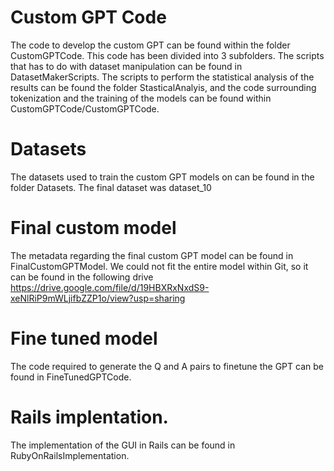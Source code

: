 # Custom GPT Code
The code to develop the custom GPT can be found within the folder CustomGPTCode. This code has been divided into 3 subfolders. The scripts that has to do with dataset manipulation can be found in DatasetMakerScripts. The scripts to perform the statistical analysis of the results can be found the folder StasticalAnalyis, and the code surrounding tokenization and the training of the models can be found within CustomGPTCode/CustomGPTCode. 
# Datasets
The datasets used to train the custom GPT models on can be found in the folder Datasets. The final dataset was dataset_10
# Final custom model
The metadata regarding the final custom GPT model can be found in FinalCustomGPTModel. We could not fit the entire model within Git, so it can be found in the following drive https://drive.google.com/file/d/19HBXRxNxdS9-xeNlRiP9mWLjifbZZP1o/view?usp=sharing
# Fine tuned model
The code required to generate the Q and A pairs to finetune the GPT can be found in FineTunedGPTCode.
# Rails implentation.
The implementation of the GUI in Rails can be found in RubyOnRailsImplementation.

